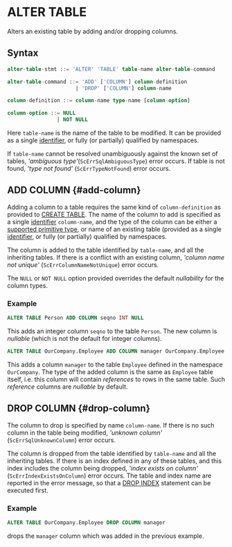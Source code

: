 # ALTER TABLE

Alters an existing table by adding and/or dropping columns.

## Syntax

```sql
alter-table-stmt ::= 'ALTER' 'TABLE' table-name alter-table-command

alter-table-command ::= 'ADD' ['COLUMN'] column-definition
                      | 'DROP' ['COLUMN'] column-name

column-definition ::= column-name type-name [column-option]

column-option ::= NULL
                | NOT NULL
```

Here `table-name` is the name of the table to be modified. It can be provided as a single [identifier](https://starcounter.gitbooks.io/rebelslounge/content/sql/Identifiers.html), or fully \(or partially\) qualified by namespaces.

If `table-name` cannot be resolved unambiguously against the known set of tables, _'ambiguous type'_\(`ScErrSqlAmbiguousType`\) error occurs. If table is not found, _'type not found'_ \(`ScErrTypeNotFound`\) error occurs.

## ADD COLUMN {#add-column}

Adding a column to a table requires the same kind of `column-definition` as provided to [CREATE TABLE](https://starcounter.gitbooks.io/rebelslounge/content/sql/sql_CREATE_TABLE.html). The name of the column to add is specified as a single [identifier](https://starcounter.gitbooks.io/rebelslounge/content/sql/Identifiers.html) `column-name`, and the type of the column can be either a [supported primitive type](https://starcounter.gitbooks.io/rebelslounge/content/sql/sql_types.md), or name of an existing table \(provided as a single [identifier](https://starcounter.gitbooks.io/rebelslounge/content/sql/Identifiers.html), or fully \(or partially\) qualified by namespaces.

The column is added to the table identified by `table-name`, and all the inheriting tables. If there is a conflict with an existing column, _'column name not unique'_ \(`ScErrColumnNameNotUnique`\) error occurs.

The `NULL` or `NOT NULL` option provided overrides the default _nullability_ for the column types.

### Example

```sql
ALTER TABLE Person ADD COLUMN seqno INT NULL
```

This adds an integer column `seqno` to the table `Person`. The new column is _nullable_ \(which is not the default for integer columns\).

```sql
ALTER TABLE OurCompany.Employee ADD COLUMN manager OurCompany.Employee
```

This adds a column `manager` to the table `Employee` defined in the namespace `OurCompany`. The type of the added column is the same as `Employee` table itself, i.e. this column will contain _references_ to rows in the same table. Such _reference_ columns are _nullable_ by default.

## DROP COLUMN {#drop-column}

The column to drop is specified by name `column-name`. If there is no such column in the table being modified, _'unknown column'_ \(`ScErrSqlUnknownColumn`\) error occurs.

The column is dropped from the table identified by `table-name` and all the inheriting tables. If there is an index defined in any of these tables, and this index includes the column being dropped, _'index exists on column'_ \(`ScErrIndexExistsOnColumn`\) error occurs. The table and index name are reported in the error message, so that a [DROP INDEX](https://starcounter.gitbooks.io/rebelslounge/content/sql/sql_DROP_INDEX.html) statement can be executed first.

### Example

```sql
ALTER TABLE OurCompany.Employee DROP COLUMN manager
```

drops the `manager` column which was added in the previous example.

